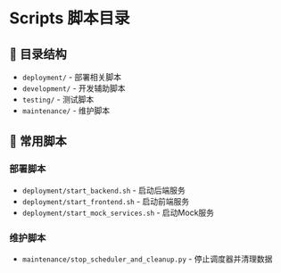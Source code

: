 # Scripts 脚本目录

## 📁 目录结构

- `deployment/` - 部署相关脚本
- `development/` - 开发辅助脚本  
- `testing/` - 测试脚本
- `maintenance/` - 维护脚本

## 🚀 常用脚本

### 部署脚本
- `deployment/start_backend.sh` - 启动后端服务
- `deployment/start_frontend.sh` - 启动前端服务
- `deployment/start_mock_services.sh` - 启动Mock服务

### 维护脚本
- `maintenance/stop_scheduler_and_cleanup.py` - 停止调度器并清理数据
